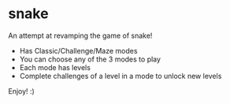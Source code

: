 # snake
 An attempt at revamping the game of snake!
 
 - Has Classic/Challenge/Maze modes
 - You can choose any of the 3 modes to play
 - Each mode has levels
 - Complete challenges of a level in a mode to unlock new levels
 
 Enjoy! :)
